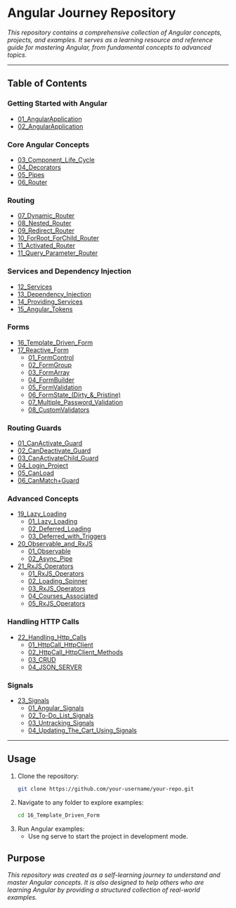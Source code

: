 # Angular Journey Repository

*This repository contains a comprehensive collection of Angular concepts, projects, and examples. It serves as a learning resource and reference guide for mastering Angular, from fundamental concepts to advanced topics.*

---

## Table of Contents

### Getting Started with Angular
- [01_AngularApplication](./01_AngularApplication)
- [02_AngularApplication](./02_AngularApplication)

### Core Angular Concepts
- [03_Component_Life_Cycle](./03_Component_Life_Cycle)
- [04_Decorators](./04_Decorators)
- [05_Pipes](./05_Pipes)
- [06_Router](./06_Router)

### Routing
- [07_Dynamic_Router](./07_Dynamic_Router)
- [08_Nested_Router](./08_Nested_Router)
- [09_Redirect_Router](./09_Redirect_Router)
- [10_ForRoot_ForChild_Router](./10_ForRoot_ForChild_Router)
- [11_Activated_Router](./11_Activated_Router)
- [11_Query_Parameter_Router](./11_Query_Parameter_Router)

### Services and Dependency Injection
- [12_Services](./12_Services)
- [13_Dependency_Injection](./13_Dependency_Injection)
- [14_Providing_Services](./14_Providing_Services)
- [15_Angular_Tokens](./15_Angular_Tokens)

### Forms
- [16_Template_Driven_Form](./16_Template_Driven_Form)
- [17_Reactive_Form](./17_Reactive_Form)
  - [01_FormControl](./17_Reactive_Form/01_FormControl)
  - [02_FormGroup](./17_Reactive_Form/02_FormGroup)
  - [03_FormArray](./17_Reactive_Form/03_FormArray)
  - [04_FormBuilder](./17_Reactive_Form/04_FormBuilder)
  - [05_FormValidation](./17_Reactive_Form/05_FormValidation)
  - [06_FormState_(Dirty_&_Pristine)](./17_Reactive_Form/06_FormState_(Dirty_&_Pristine))
  - [07_Multiple_Password_Validation](./17_Reactive_Form/07_Multiple_Password_Validation)
  - [08_CustomValidators](./17_Reactive_Form/08_CustomValidators)

### Routing Guards
- [01_CanActivate_Guard](./18_RoutingGuards/01_CanActivate_Guard)
- [02_CanDeactivate_Guard](./18_RoutingGuards/02_CanDeactivate_Guard)
- [03_CanActivateChild_Guard](./18_RoutingGuards/03_CanActivateChild_Guard)
- [04_Login_Project](./18_RoutingGuards/04_Login_Project)
- [05_CanLoad](./18_RoutingGuards/05_CanLoad)
- [06_CanMatch+Guard](./18_RoutingGuards/06_CanMatch+Guard)

### Advanced Concepts
- [19_Lazy_Loading](./19_Lazy_Loading)
  - [01_Lazy_Loading](./19_Lazy_Loading/01_Lazy_Loading)
  - [02_Deferred_Loading](./19_Lazy_Loading/02_Deferred_Loading)
  - [03_Deferred_with_Triggers](./19_Lazy_Loading/03_Deferred_with_Triggers)
- [20_Observable_and_RxJS](./20_Observable_and_RxJS)
  - [01_Observable](./20_Observable_and_RxJS/01_Observable)
  - [02_Async_Pipe](./20_Observable_and_RxJS/02_Async_Pipe)
- [21_RxJS_Operators](./21_RxJS_Operators)
  - [01_RxJS_Operators](./21_RxJS_Operators/01_RxJS_Operators)
  - [02_Loading_Spinner](./21_RxJS_Operators/02_Loading_Spinner)
  - [03_RxJS_Operators](./21_RxJS_Operators/03_RxJS_Operators)
  - [04_Courses_Associated](./21_RxJS_Operators/04_Courses_Associated)
  - [05_RxJS_Operators](./21_RxJS_Operators/05_RxJS_Operators)

### Handling HTTP Calls
- [22_Handling_Http_Calls](./22_Handling_Http_Calls)
  - [01_HttpCall_HttpClient](./22_Handling_Http_Calls/01_HttpCall_HttpClient)
  - [02_HttpCall_HttpClient_Methods](./22_Handling_Http_Calls/02_HttpCall_HttpClient_Methods)
  - [03_CRUD](./22_Handling_Http_Calls/03_CRUD)
  - [04_JSON_SERVER](./22_Handling_Http_Calls/04_JSON_SERVER)

### Signals
- [23_Signals](./23_Signals)
  - [01_Angular_Signals](./23_Signals/01_Angular_Signals)
  - [02_To-Do_List_Signals](./23_Signals/02_To-Do_List_Signals)
  - [03_Untracking_Signals](./23_Signals/03_Untracking_Signals)
  - [04_Updating_The_Cart_Using_Signals](./23_Signals/04_Updating_The_Cart_Using_Signals)

---

## Usage

1. Clone the repository:
   ```bash
   git clone https://github.com/your-username/your-repo.git
   ```
2. Navigate to any folder to explore examples:
   ```bash
   cd 16_Template_Driven_Form
   ```
3. Run Angular examples:
   + Use ng serve to start the project in development mode.
     
## Purpose        
   *This repository was created as a self-learning journey to understand and master Angular concepts. It is also designed to help others who are learning Angular by providing a structured collection of real-world examples.*
   
